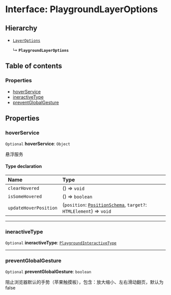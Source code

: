 # Interface: PlaygroundLayerOptions

## Hierarchy

* [`LayerOptions`](/auto-docs/playground-react/variables/LayerOptions-1.md)

  ↳ **`PlaygroundLayerOptions`**

## Table of contents

### Properties

* [hoverService](/auto-docs/playground-react/interfaces/PlaygroundLayerOptions.md#hoverservice)
* [ineractiveType](/auto-docs/playground-react/interfaces/PlaygroundLayerOptions.md#ineractivetype)
* [preventGlobalGesture](/auto-docs/playground-react/interfaces/PlaygroundLayerOptions.md#preventglobalgesture)

## Properties

### hoverService

`Optional` **hoverService**: `Object`

悬浮服务

#### Type declaration

| Name | Type |
| :------ | :------ |
| `clearHovered` | () => `void` |
| `isSomeHovered` | () => `boolean` |
| `updateHoverPosition` | (`position`: [`PositionSchema`](/auto-docs/playground-react/interfaces/PositionSchema.md), `target?`: `HTMLElement`) => `void` |

***

### ineractiveType

`Optional` **ineractiveType**: [`PlaygroundInteractiveType`](/auto-docs/playground-react/types/PlaygroundInteractiveType.md)

***

### preventGlobalGesture

`Optional` **preventGlobalGesture**: `boolean`

阻止浏览器默认的手势（苹果触摸板），包含：放大缩小、左右滑动翻页，默认为 false
